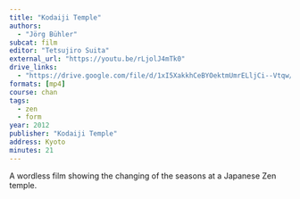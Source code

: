 ```yaml
---
title: "Kodaiji Temple"
authors:
  - "Jörg Bühler"
subcat: film
editor: "Tetsujiro Suita"
external_url: "https://youtu.be/rLjolJ4mTk0"
drive_links:
  - "https://drive.google.com/file/d/1xI5XakkhCeBYOektmUmrELljCi--Vtqw/view?usp=drivesdk"
formats: [mp4]
course: chan
tags:
  - zen
  - form
year: 2012
publisher: "Kodaiji Temple"
address: Kyoto
minutes: 21
---
```


A wordless film showing the changing of the seasons at a Japanese Zen temple.
